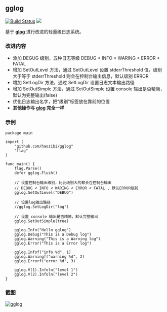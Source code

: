 ## gglog

[![Build Status](https://travis-ci.org/haozibi/gglog.svg?branch=master)](https://travis-ci.org/haozibi/gglog) ![](https://img.shields.io/badge/language-go-red.svg)

基于 **[glog](https://github.com/golang/glog)** 进行改进的轻量级日志系统。

### 改进内容

* 添加 DEGUG 级别，五种日志等级 DEBUG < INFO < WARING < ERROR < FATAL
* 增加 SetOutLevel 方法，通过 SetOutLevel 设置 stderrThreshold 值，级别大于等于 stderrThreshold 则会在控制台输出信息，默认级别 ERROR
* 增加 SetLogDir 方法，通过 SetLogDir 设置日志文本输出路径
* 增加 SetOutSimple 方法，通过 SetOutSimple 设置 console 输出是否精简，默认为完整输出(false)
* 优化日志输出名字，把“级别”标签放在靠前的位置
* **其他操作与 [glog](https://github.com/golang/glog) 完全一样**

### 示例
```
package main

import (
    "github.com/haozibi/gglog"
    "flag"
)

func main() {
    flag.Parse()
    defer gglog.Flush()

    // 设置控制台输出级别，比此级别大的都会在控制台输出
    // DEBUG < INFO < WARING < ERROR < FATAL , 默认ERROR级别
    gglog.SetOutLevel("DEBUG")
    
    // 设置log输出路径
    //gglog.SetLogDir("log")
    
    // 设置 console 输出是否精简，默认完整输出
    gglog.SetOutSimple(true)

    gglog.Info("Hello gglog")
    gglog.Debug("This is a Debug log")
    gglog.Warning("This is a Warning log")
    gglog.Error("This is a Error log")

    gglog.Infof("info %d", 1)
    gglog.Warningf("warning %d", 2)
    gglog.Errorf("error %d", 3)

    gglog.V(1).Infoln("level 1")
    gglog.V(2).Infoln("level 2")
}
```

### 截图

![gglog](https://i.loli.net/2018/01/06/5a507999e0224.jpg)

